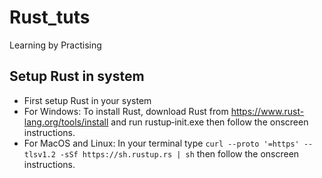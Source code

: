 # Rust_tuts
Learning by Practising


## Setup Rust in system
* First setup Rust in your system
* For Windows: To install Rust, download Rust from https://www.rust-lang.org/tools/install and run rustup‑init.exe then follow the onscreen instructions.
* For MacOS and Linux: In your terminal type `curl --proto '=https' --tlsv1.2 -sSf https://sh.rustup.rs | sh` then follow the onscreen instructions.
